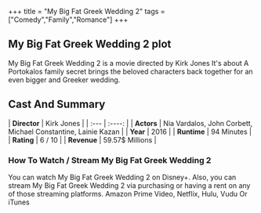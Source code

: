 +++
title = "My Big Fat Greek Wedding 2"
tags = ["Comedy","Family","Romance"]
+++
## My Big Fat Greek Wedding 2 plot
My Big Fat Greek Wedding 2 is a movie directed by Kirk Jones It's about A Portokalos family secret brings the beloved characters back together for an even bigger and Greeker wedding.
## Cast And Summary
| **Director**      | Kirk Jones |
    | :---        |    :----:   |
    |  **Actors** | Nia Vardalos, John Corbett, Michael Constantine, Lainie Kazan |
    | **Year**   | 2016    |
    |  **Runtime** | 94 Minutes |
    |  **Rating** | 6 / 10 | 
    |  **Revenue** | 59.57$ Millions |
### How To Watch / Stream My Big Fat Greek Wedding 2
You can watch My Big Fat Greek Wedding 2 on Disney+.
Also, you can stream My Big Fat Greek Wedding 2 via purchasing or having a rent on any of those streaming platforms.
Amazon Prime Video, Netflix, Hulu, Vudu Or iTunes